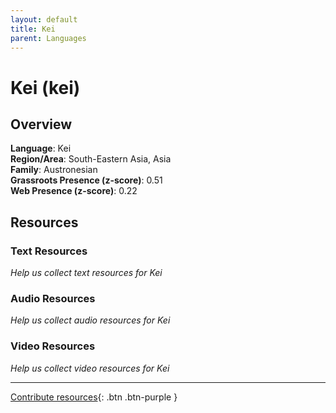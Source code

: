 ```yaml
---
layout: default
title: Kei
parent: Languages
---
```


# Kei (kei)

## Overview

**Language**: Kei  
**Region/Area**: South-Eastern Asia, Asia  
**Family**: Austronesian  
**Grassroots Presence (z-score)**: 0.51  
**Web Presence (z-score)**: 0.22  

## Resources

### Text Resources
*Help us collect text resources for Kei*

### Audio Resources
*Help us collect audio resources for Kei*

### Video Resources
*Help us collect video resources for Kei*

---

[Contribute resources](https://forms.office.com/e/1SfLJx3u1r){: .btn .btn-purple }
